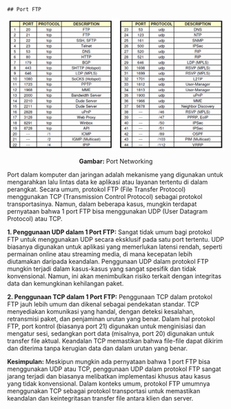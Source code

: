 	## Port FTP
<div align="center">
<img src="assets/Port Networking.PNG">
<p><strong>Gambar:</strong> Port Networking</p>
</div>

Port dalam komputer dan jaringan adalah mekanisme yang digunakan untuk mengarahkan lalu lintas data ke aplikasi atau layanan tertentu di dalam perangkat. Secara umum, protokol FTP (File Transfer Protocol) menggunakan TCP (Transmission Control Protocol) sebagai protokol transportasinya. Namun, dalam beberapa kasus, mungkin terdapat pernyataan bahwa 1 port FTP bisa menggunakan UDP (User Datagram Protocol) atau TCP. 

**1. Penggunaan UDP dalam 1 Port FTP:**
Sangat tidak umum bagi protokol FTP untuk menggunakan UDP secara eksklusif pada satu port tertentu. UDP biasanya digunakan untuk aplikasi yang memerlukan latensi rendah, seperti permainan online atau streaming media, di mana kecepatan lebih diutamakan daripada keandalan. Penggunaan UDP dalam protokol FTP mungkin terjadi dalam kasus-kasus yang sangat spesifik dan tidak konvensional. Namun, ini akan menimbulkan risiko terkait dengan integritas data dan kemungkinan kehilangan paket.

**2. Penggunaan TCP dalam 1 Port FTP:**
Penggunaan TCP dalam protokol FTP jauh lebih umum dan dikenal sebagai pendekatan standar. TCP menyediakan komunikasi yang handal, dengan deteksi kesalahan, retransmisi paket, dan penjaminan urutan yang benar. Dalam hal protokol FTP, port kontrol (biasanya port 21) digunakan untuk menginisiasi dan mengatur sesi, sedangkan port data (misalnya, port 20) digunakan untuk transfer file aktual. Keandalan TCP memastikan bahwa file-file dapat dikirim dan diterima tanpa kerugian data dan dalam urutan yang benar.

**Kesimpulan:**
Meskipun mungkin ada pernyataan bahwa 1 port FTP bisa menggunakan UDP atau TCP, penggunaan UDP dalam protokol FTP sangat jarang terjadi dan biasanya melibatkan implementasi khusus atau kasus yang tidak konvensional. Dalam konteks umum, protokol FTP umumnya menggunakan TCP sebagai protokol transportasi untuk memastikan keandalan dan keintegritasan transfer file antara klien dan server.
